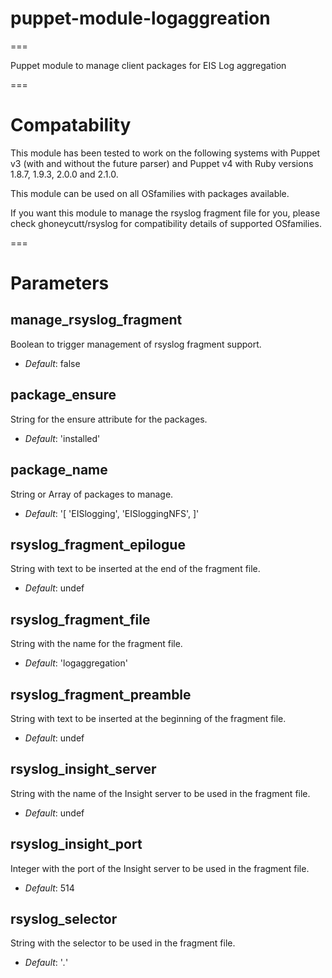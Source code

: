 # puppet-module-logaggreation #
===

Puppet module to manage client packages for EIS Log aggregation

===

# Compatability #

This module has been tested to work on the following systems with Puppet v3
(with and without the future parser) and Puppet v4 with Ruby versions 1.8.7,
1.9.3, 2.0.0 and 2.1.0.

This module can be used on all OSfamilies with packages available.

If you want this module to manage the rsyslog fragment file for you, please
check ghoneycutt/rsyslog for compatibility details of supported OSfamilies.

===

# Parameters #

manage_rsyslog_fragment
-----------------------
Boolean to trigger management of rsyslog fragment support.

- *Default*: false

package_ensure
--------------
String for the ensure attribute for the packages.

- *Default*: 'installed'

package_name
------------
String or Array of packages to manage.

- *Default*: '[ 'EISlogging', 'EISloggingNFS', ]'

rsyslog_fragment_epilogue
-------------------------
String with text to be inserted at the end of the fragment file.

- *Default*: undef

rsyslog_fragment_file
---------------------
String with the name for the fragment file.

- *Default*: 'logaggregation'

rsyslog_fragment_preamble
-------------------------
String with text to be inserted at the beginning of the fragment file.

- *Default*: undef

rsyslog_insight_server
----------------------
String with the name of the Insight server to be used in the fragment file.

- *Default*: undef

rsyslog_insight_port
--------------------
Integer with the port of the Insight server to be used in the fragment file.

- *Default*: 514

rsyslog_selector
----------------
String with the selector to be used in the fragment file.

- *Default*: '*.*'
